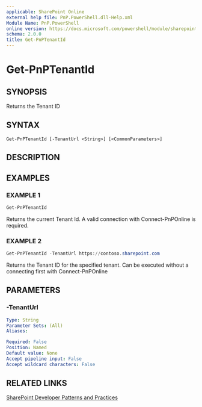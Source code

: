 ```yaml
---
applicable: SharePoint Online
external help file: PnP.PowerShell.dll-Help.xml
Module Name: PnP.PowerShell
online version: https://docs.microsoft.com/powershell/module/sharepoint-pnp/get-pnptenantid
schema: 2.0.0
title: Get-PnPTenantId
---
```


# Get-PnPTenantId

## SYNOPSIS
Returns the Tenant ID

## SYNTAX

```
Get-PnPTenantId [-TenantUrl <String>] [<CommonParameters>]
```

## DESCRIPTION

## EXAMPLES

### EXAMPLE 1
```powershell
Get-PnPTenantId
```

Returns the current Tenant Id. A valid connection with Connect-PnPOnline is required.

### EXAMPLE 2
```powershell
Get-PnPTenantId -TenantUrl https://contoso.sharepoint.com
```

Returns the Tenant ID for the specified tenant. Can be executed without a connecting first with Connect-PnPOnline

## PARAMETERS

### -TenantUrl

```yaml
Type: String
Parameter Sets: (All)
Aliases:

Required: False
Position: Named
Default value: None
Accept pipeline input: False
Accept wildcard characters: False
```

## RELATED LINKS

[SharePoint Developer Patterns and Practices](https://aka.ms/sppnp)